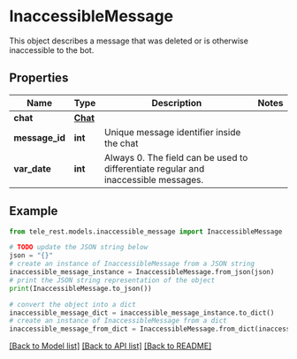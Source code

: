 # InaccessibleMessage

This object describes a message that was deleted or is otherwise inaccessible to the bot.

## Properties

Name | Type | Description | Notes
------------ | ------------- | ------------- | -------------
**chat** | [**Chat**](Chat.md) |  | 
**message_id** | **int** | Unique message identifier inside the chat | 
**var_date** | **int** | Always 0. The field can be used to differentiate regular and inaccessible messages. | 

## Example

```python
from tele_rest.models.inaccessible_message import InaccessibleMessage

# TODO update the JSON string below
json = "{}"
# create an instance of InaccessibleMessage from a JSON string
inaccessible_message_instance = InaccessibleMessage.from_json(json)
# print the JSON string representation of the object
print(InaccessibleMessage.to_json())

# convert the object into a dict
inaccessible_message_dict = inaccessible_message_instance.to_dict()
# create an instance of InaccessibleMessage from a dict
inaccessible_message_from_dict = InaccessibleMessage.from_dict(inaccessible_message_dict)
```
[[Back to Model list]](../README.md#documentation-for-models) [[Back to API list]](../README.md#documentation-for-api-endpoints) [[Back to README]](../README.md)


